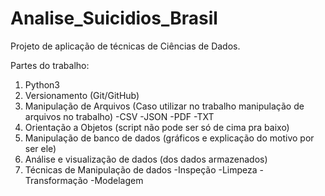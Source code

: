 # Analise_Suicidios_Brasil
Projeto de aplicação de técnicas de Ciências de Dados.

Partes do trabalho:
1. Python3
2. Versionamento (Git/GitHub)
3. Manipulação de Arquivos (Caso utilizar no trabalho manipulação de arquivos no trabalho)
    -CSV
    -JSON
    -PDF
    -TXT
4. Orientação a Objetos (script não pode ser só de cima pra baixo)
5. Manipulação de banco de dados (gráficos e explicação do motivo por ser ele)
6. Análise e visualização de dados (dos dados armazenados)
7. Técnicas de Manipulação de dados
    -Inspeção
    -Limpeza
    -Transformação
    -Modelagem
